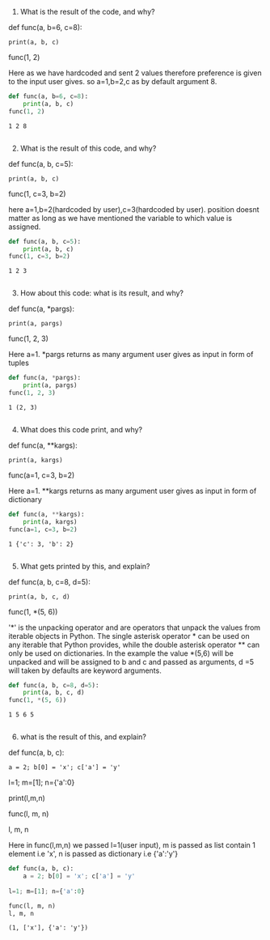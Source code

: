 1. What is the result of the code, and why?


def func(a, b=6, c=8):

    print(a, b, c)
    
func(1, 2)

Here as we have hardcoded and sent 2 values therefore preference is given to the input user gives. so a=1,b=2,c as by default argument 8.


```python
def func(a, b=6, c=8):
    print(a, b, c)
func(1, 2)
```

    1 2 8
    


```python

```

2. What is the result of this code, and why?


def func(a, b, c=5):

    print(a, b, c)
    
func(1, c=3, b=2)

here a=1,b=2(hardcoded by user),c=3(hardcoded by user). position doesnt matter as long as we have mentioned the variable to which value is assigned.




```python
def func(a, b, c=5):
    print(a, b, c)
func(1, c=3, b=2)
```

    1 2 3
    


```python

```

3. How about this code: what is its result, and why?


def func(a, *pargs):
    
    print(a, pargs)
    
func(1, 2, 3)

Here a=1. *pargs returns as many argument user gives as input in form of tuples


```python
def func(a, *pargs):
    print(a, pargs)
func(1, 2, 3)
```

    1 (2, 3)
    


```python

```

4. What does this code print, and why?


def func(a, **kargs):
    
    print(a, kargs)
    
func(a=1, c=3, b=2)

Here a=1. **kargs returns as many argument user gives as input in form of dictionary


```python
def func(a, **kargs):
    print(a, kargs)
func(a=1, c=3, b=2)
```

    1 {'c': 3, 'b': 2}
    


```python

```

5. What gets printed by this, and explain?


def func(a, b, c=8, d=5): 
    
    print(a, b, c, d)
    
func(1, *(5, 6))

   '*'  is the unpacking operator and are operators that unpack the values from iterable objects in Python. The single 
    asterisk operator * can be used on any iterable that Python provides, while the double asterisk operator ** can only 
    be used on dictionaries. In the example the value *(5,6) will be unpacked and will be assigned to b and c and passed 
    as arguments, d =5 will taken by defaults are keyword arguments.


```python
def func(a, b, c=8, d=5): 
    print(a, b, c, d)
func(1, *(5, 6))
```

    1 5 6 5
    


```python

```

6. what is the result of this, and explain?

def func(a, b, c): 
    
    a = 2; b[0] = 'x'; c['a'] = 'y'

l=1; m=[1]; n={'a':0}

print(l,m,n)

func(l, m, n)

l, m, n

Here in func(l,m,n) we passed l=1(user input), m is passed as list contain 1 element i.e 'x', n is passed as dictionary i.e {'a':'y'}


```python
def func(a, b, c): 
    a = 2; b[0] = 'x'; c['a'] = 'y'
    
l=1; m=[1]; n={'a':0}

func(l, m, n)
l, m, n
```




    (1, ['x'], {'a': 'y'})




```python

```
